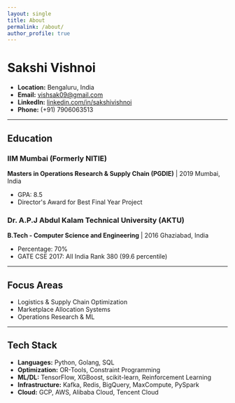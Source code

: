 ```yaml
---
layout: single
title: About
permalink: /about/
author_profile: true
---
```


# Sakshi Vishnoi

- **Location:** Bengaluru, India
- **Email:** vishsak09@gmail.com
- **LinkedIn:** [linkedin.com/in/sakshivishnoi](https://linkedin.com/in/sakshivishnoi)
- **Phone:** (+91) 7906063513

---

## Education

### IIM Mumbai (Formerly NITIE)
**Masters in Operations Research & Supply Chain (PGDIE)** \| 2019
Mumbai, India

- GPA: 8.5
- Director's Award for Best Final Year Project

### Dr. A.P.J Abdul Kalam Technical University (AKTU)
**B.Tech - Computer Science and Engineering** \| 2016
Ghaziabad, India

- Percentage: 70%
- GATE CSE 2017: All India Rank 380 (99.6 percentile)

---

## Focus Areas

- Logistics & Supply Chain Optimization
- Marketplace Allocation Systems
- Operations Research & ML

---

## Tech Stack

- **Languages:** Python, Golang, SQL
- **Optimization:** OR-Tools, Constraint Programming
- **ML/DL:** TensorFlow, XGBoost, scikit-learn, Reinforcement Learning
- **Infrastructure:** Kafka, Redis, BigQuery, MaxCompute, PySpark
- **Cloud:** GCP, AWS, Alibaba Cloud, Tencent Cloud
